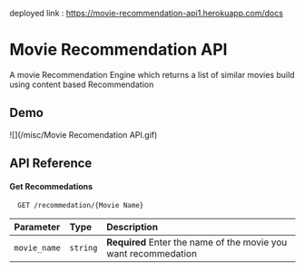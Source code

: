 
deployed link : https://movie-recommendation-api1.herokuapp.com/docs

# Movie Recommendation API 

A movie Recommendation Engine which returns a list of similar movies 
build using content based Recommendation 



## Demo

![](/misc/Movie Recomendation API.gif)





## API Reference

#### Get Recommedations

```http
  GET /recommedation/{Movie Name}
```

| Parameter | Type     | Description                |
| :-------- | :------- | :------------------------- |
| `movie_name` | `string` | **Required** Enter the name of the movie you want recommedation |

